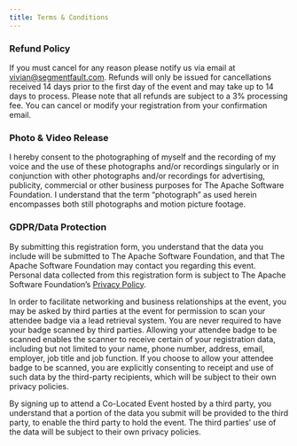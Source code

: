 ```yaml
---
title: Terms & Conditions
---
```


### Refund Policy
If you must cancel for any reason please notify us via email at vivian@segmentfault.com. Refunds will only be issued for cancellations received 14 days prior to the first day of the event and may take up to 14 days to process. Please note that all refunds are subject to a 3% processing fee. You can cancel or modify your registration from your confirmation email.
### Photo & Video Release
I hereby consent to the photographing of myself and the recording of my voice and the use of these photographs and/or recordings singularly or in conjunction with other photographs and/or recordings for advertising, publicity, commercial or other business purposes for The Apache Software Foundation. I understand that the term “photograph” as used herein encompasses both still photographs and motion picture footage.
### GDPR/Data Protection
By submitting this registration form, you understand that the data you include will be submitted to The Apache Software Foundation, and that The Apache Software Foundation may contact you regarding this event. Personal data collected from this registration form is subject to The Apache Software Foundation’s [Privacy Policy](https://privacy.apache.org/policies/privacy-policy-public.html).

In order to facilitate networking and business relationships at the event, you may be asked by third parties at the event for permission to scan your attendee badge via a lead retrieval system. You are never required to have your badge scanned by third parties. Allowing your attendee badge to be scanned enables the scanner to receive certain of your registration data, including but not limited to your name, phone number, address, email, employer, job title and job function. If you choose to allow your attendee badge to be scanned, you are explicitly consenting to receipt and use of such data by the third-party recipients, which will be subject to their own privacy policies.

By signing up to attend a Co-Located Event hosted by a third party, you understand that a portion of the data you submit will be provided to the third party, to enable the third party to hold the event. The third parties’ use of the data will be subject to their own privacy policies.